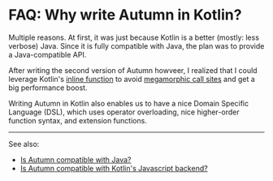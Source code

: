 # FAQ: Why write Autumn in Kotlin?

Multiple reasons. At first, it was just because Kotlin is a better (mostly: less verbose) Java.
Since it is fully compatible with Java, the plan was to provide a Java-compatible API.

After writing the second version of Autumn howveer, I realized that I could leverage Kotlin's
[inline function] to avoid [megamorphic call sites] and get a big performance boost.

[inline function]: https://kotlinlang.org/docs/reference/inline-functions.html
[megamorphic call sites]: /doc/autumn/notes/megamorphic.md

Writing Autumn in Kotlin also enables us to have a nice Domain Specific Language (DSL), which
uses operator overloading, nice higher-order function syntax,
and extension functions.

---

See also:

- [Is Autumn compatible with Java?](java-compat.md)
- [Is Autumn compatible with Kotlin's Javascript backend?](js-compat.md)